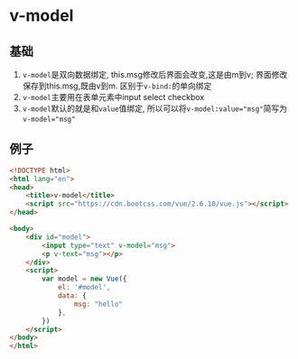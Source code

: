 # v-model


## 基础
1. `v-model`是双向数据绑定, this.msg修改后界面会改变,这是由m到v; 界面修改保存到this.msg,既由v到m. 区别于`v-bind:`的单向绑定
2. `v-model`主要用在表单元素中input select checkbox
3. `v-model`默认的就是和`value`值绑定, 所以可以将`v-model:value="msg"`简写为`v-model="msg"`

## 例子
```html
<!DOCTYPE html>
<html lang="en">
<head>
    <title>v-model</title>
    <script src="https://cdn.bootcss.com/vue/2.6.10/vue.js"></script>
</head>

<body>
    <div id="model">
        <input type="text" v-model="msg"> 
        <p v-text="msg"></p>
    </div>
    <script>
        var model = new Vue({
            el: '#model',
            data: {
                msg: "hello"
            },
        })
    </script>
</body>
</html>

```